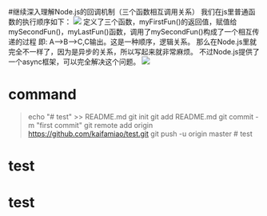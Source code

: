 #继续深入理解Node.js的回调机制（三个函数相互调用关系）
我们在js里普通函数的执行顺序如下：
![](media/15865420998083/15865421738932.jpg)
定义了三个函数，myFirstFun()的返回值，赋值给mySecondFun()，myLastFun()函数，调用了mySecondFun()构成了一个相互传递的过程
即:
A-->B-->C,C输出。这是一种顺序，逻辑关系。
那么在Node.js里就完全不一样了，因为是异步的关系，所以写起来就非常麻烦。
不过Node.js提供了一个async框架，可以完全解决这个问题。
![](media/15865420998083/15865424706227.jpg)



# command


> echo "# test" >> README.md
git init
git add README.md
git commit -m "first commit"
git remote add origin https://github.com/kaifamiao/test.git
git push -u origin master
                # test
# test
# test
